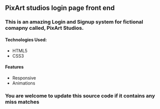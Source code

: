 ## PixArt studios login page front end

### This is an amazing Login and Signup system for fictional comapny called, PixArt Studios.

#### Technologies Used:

* HTML5
* CSS3

#### Features

* Responsive
* Animations

### You are welcome to update this source code if it contains any miss matches